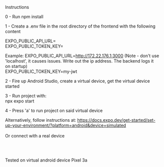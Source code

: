Instructions

0 - Run npm install

1 - Create a .env file in the root directory of the frontend with the following content

EXPO_PUBLIC_API_URL= <br />
EXPO_PUBLIC_TOKEN_KEY= <br />

  Example:
  EXPO_PUBLIC_API_URL=http://172.22.176.1:3000 (Note - don't use 'localhost', it causes issues. Write out the ip address. The backend logs it on startup) <br />
  EXPO_PUBLIC_TOKEN_KEY=my-jwt <br />

2 - Fire up Android Studio, create a virtual device, get the virtual device started

3 - Run project with: <br />
npx expo start

4 - Press 'a' to run project on said virtual device
<br />

Alternatively, follow instructions at: https://docs.expo.dev/get-started/set-up-your-environment/?platform=android&device=simulated
<br />
<br />
Or connect with a real device

<br />
<br />

Tested on virtual android device Pixel 3a

